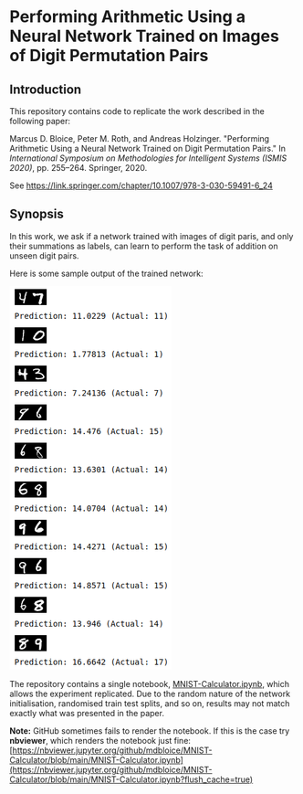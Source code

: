 # Performing Arithmetic Using a Neural Network Trained on Images of Digit Permutation Pairs

## Introduction

This repository contains code to replicate the work described in the following paper: 

Marcus D. Bloice, Peter M. Roth, and Andreas Holzinger. "Performing Arithmetic Using a Neural Network Trained on Digit Permutation Pairs." In _International Symposium on Methodologies for Intelligent Systems (ISMIS 2020)_, pp. 255–264. Springer, 2020. 

See <https://link.springer.com/chapter/10.1007/978-3-030-59491-6_24>

## Synopsis

In this work, we ask if a network trained with images of digit paris, and only their summations as labels, can learn to perform the task of addition on unseen digit pairs.

Here is some sample output of the trained network:

![Predictions](predictions.png)

The repository contains a single notebook, [MNIST-Calculator.ipynb](./MNIST-Calculator.ipynb), which allows the experiment replicated. Due to the random nature of the network initialisation, randomised train test splits, and so on, results may not match exactly what was presented in the paper.

**Note:** GitHub sometimes fails to render the notebook. If this is the case try **nbviewer**, which renders the notebook just fine: [https://nbviewer.jupyter.org/github/mdbloice/MNIST-Calculator/blob/main/MNIST-Calculator.ipynb](https://nbviewer.jupyter.org/github/mdbloice/MNIST-Calculator/blob/main/MNIST-Calculator.ipynb?flush_cache=true) 
